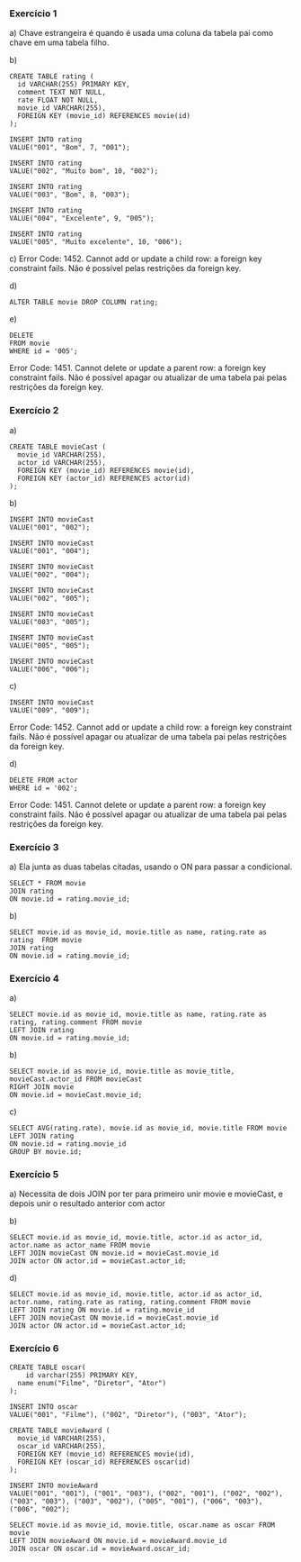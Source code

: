 ### Exercício 1

a) Chave estrangeira é quando é usada uma coluna da tabela pai como chave em uma tabela filho.

b)
```
CREATE TABLE rating (
  id VARCHAR(255) PRIMARY KEY,
  comment TEXT NOT NULL,
  rate FLOAT NOT NULL,
  movie_id VARCHAR(255),
  FOREIGN KEY (movie_id) REFERENCES movie(id)
);

INSERT INTO rating
VALUE("001", "Bom", 7, "001");

INSERT INTO rating
VALUE("002", "Muito bom", 10, "002");

INSERT INTO rating
VALUE("003", "Bom", 8, "003");

INSERT INTO rating
VALUE("004", "Excelente", 9, "005");

INSERT INTO rating
VALUE("005", "Muito excelente", 10, "006");
```
c) Error Code: 1452. Cannot add or update a child row: a foreign key constraint fails. Não é possível pelas restrições da foreign key.

d) 
```
ALTER TABLE movie DROP COLUMN rating;
```
e) 
```
DELETE
FROM movie
WHERE id = '005';
```
Error Code: 1451. Cannot delete or update a parent row: a foreign key constraint fails. Não é possível apagar ou atualizar de uma tabela pai pelas restrições da foreign key.

### Exercício 2

a)
```
CREATE TABLE movieCast (
  movie_id VARCHAR(255),
  actor_id VARCHAR(255),
  FOREIGN KEY (movie_id) REFERENCES movie(id),
  FOREIGN KEY (actor_id) REFERENCES actor(id)
);
```
b)
```
INSERT INTO movieCast
VALUE("001", "002");

INSERT INTO movieCast
VALUE("001", "004");

INSERT INTO movieCast
VALUE("002", "004");

INSERT INTO movieCast
VALUE("002", "005");

INSERT INTO movieCast
VALUE("003", "005");

INSERT INTO movieCast
VALUE("005", "005");

INSERT INTO movieCast
VALUE("006", "006");
```
c) 
```
INSERT INTO movieCast
VALUE("009", "009");
```
Error Code: 1452. Cannot add or update a child row: a foreign key constraint fails. Não é possível apagar ou atualizar de uma tabela pai pelas restrições da foreign key.

d)
```
DELETE FROM actor
WHERE id = '002';
```
Error Code: 1451. Cannot delete or update a parent row: a foreign key constraint fails. Não é possível apagar ou atualizar de uma tabela pai pelas restrições da foreign key.

### Exercício 3

a) Ela junta as duas tabelas citadas, usando o ON para passar a condicional. 
```
SELECT * FROM movie
JOIN rating
ON movie.id = rating.movie_id;
```
b) 
```
SELECT movie.id as movie_id, movie.title as name, rating.rate as rating  FROM movie
JOIN rating
ON movie.id = rating.movie_id;
```

### Exercício 4

a) 
```
SELECT movie.id as movie_id, movie.title as name, rating.rate as rating, rating.comment FROM movie
LEFT JOIN rating
ON movie.id = rating.movie_id;
```
b)
```
SELECT movie.id as movie_id, movie.title as movie_title, movieCast.actor_id FROM movieCast
RIGHT JOIN movie
ON movie.id = movieCast.movie_id;
```
c)
```
SELECT AVG(rating.rate), movie.id as movie_id, movie.title FROM movie
LEFT JOIN rating
ON movie.id = rating.movie_id
GROUP BY movie.id;
```

### Exercício 5

a) Necessita de dois JOIN por ter para primeiro unir movie e movieCast, e depois unir o resultado anterior com actor

b)
```
SELECT movie.id as movie_id, movie.title, actor.id as actor_id, actor.name as actor_name FROM movie
LEFT JOIN movieCast ON movie.id = movieCast.movie_id
JOIN actor ON actor.id = movieCast.actor_id;
```
d)
```
SELECT movie.id as movie_id, movie.title, actor.id as actor_id, actor.name, rating.rate as rating, rating.comment FROM movie
LEFT JOIN rating ON movie.id = rating.movie_id
LEFT JOIN movieCast ON movie.id = movieCast.movie_id
JOIN actor ON actor.id = movieCast.actor_id;
```

### Exercício 6

```
CREATE TABLE oscar(
	id varchar(255) PRIMARY KEY,
  name enum("Filme", "Diretor", "Ator")
);

INSERT INTO oscar
VALUE("001", "Filme"), ("002", "Diretor"), ("003", "Ator");

CREATE TABLE movieAward (
  movie_id VARCHAR(255),
  oscar_id VARCHAR(255),
  FOREIGN KEY (movie_id) REFERENCES movie(id),
  FOREIGN KEY (oscar_id) REFERENCES oscar(id)
);

INSERT INTO movieAward 
VALUE("001", "001"), ("001", "003"), ("002", "001"), ("002", "002"), ("003", "003"), ("003", "002"), ("005", "001"), ("006", "003"), ("006", "002");

SELECT movie.id as movie_id, movie.title, oscar.name as oscar FROM movie
LEFT JOIN movieAward ON movie.id = movieAward.movie_id
JOIN oscar ON oscar.id = movieAward.oscar_id;
```
